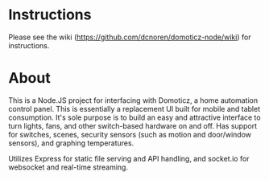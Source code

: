 # Instructions
Please see the wiki (https://github.com/dcnoren/domoticz-node/wiki) for instructions.

# About
This is a Node.JS project for interfacing with Domoticz, a home automation control panel. This is essentially a replacement UI built for mobile and tablet consumption. It's sole purpose is to build an easy and attractive interface to turn lights, fans, and other switch-based hardware on and off. Has support for switches, scenes, security sensors (such as motion and door/window sensors), and graphing temperatures.

Utilizes Express for static file serving and API handling, and socket.io for websocket and real-time streaming.
